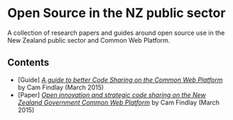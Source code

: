 # Open Source in the NZ public sector
A collection of research papers and guides around open source use in the New Zealand public sector and Common Web Platform.

## Contents
- [Guide] [*A guide to better Code Sharing on the Common Web Platform*](a_guide_to_better_code_sharing_on_cwp/index.md) by Cam Findlay (March 2015)
- [Paper] [*Open innovation and strategic code sharing on the New Zealand Government Common Web Platform*](open_innovation_and_strategic_code_sharing_on_cwp.md) by Cam Findlay (March 2015)

